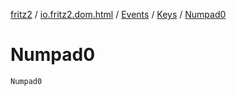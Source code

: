 [fritz2](../../../index.md) / [io.fritz2.dom.html](../../index.md) / [Events](../index.md) / [Keys](index.md) / [Numpad0](./-numpad0.md)

# Numpad0

`Numpad0`